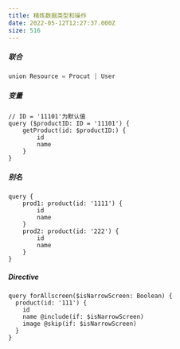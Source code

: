 ```yaml
---
title: 精炼数据类型和操作
date: 2022-05-12T12:27:37.000Z
size: 516
---
```

##### 联合

```javascript
union Resource = Procut | User
```

##### 变量

```
// ID = '11101'为默认值
query ($productID: ID = '11101') {
	getProduct(id: $productID:) {
		id 
		name
	}
}
```

##### 别名

```shell
query {
	prod1: product(id: '1111') {
		id
		name
	}
	prod2: product(id: '222') {
		id
		name
	}
}
```

##### Directive

```shell
query forAllscreen($isNarrowScreen: Boolean) {
  product(id: '111') {
    id
    name @include(if: $isNarrowScreen)
    image @skip(if: $isNarrowScreen)
  }
}
```

